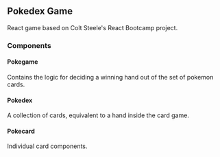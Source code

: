 ## Pokedex Game

React game based on Colt Steele's React Bootcamp project.

### Components
#### Pokegame 
Contains the logic for deciding a winning hand out of the set of pokemon cards.

#### Pokedex
A collection of cards, equivalent to a hand inside the card game.

#### Pokecard
Individual card components.